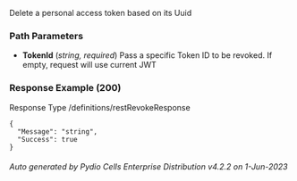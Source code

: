 






 
Delete a personal access token based on its Uuid  


### Path Parameters

 - **TokenId** (_string, required_) Pass a specific Token ID to be revoked. If empty, request will use current JWT




### Response Example (200)
Response Type /definitions/restRevokeResponse

```
{
  "Message": "string",
  "Success": true
}
```




###### Auto generated by Pydio Cells Enterprise Distribution v4.2.2 on 1-Jun-2023

